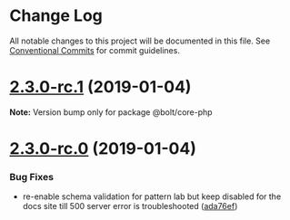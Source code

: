 # Change Log

All notable changes to this project will be documented in this file.
See [Conventional Commits](https://conventionalcommits.org) for commit guidelines.

# [2.3.0-rc.1](https://github.com/bolt-design-system/bolt/tree/master/packages/core-php/compare/vv2.3.0-rc.0...v2.3.0-rc.1) (2019-01-04)

**Note:** Version bump only for package @bolt/core-php





# [2.3.0-rc.0](https://github.com/bolt-design-system/bolt/tree/master/packages/core-php/compare/v2.2.1...v2.3.0-rc.0) (2019-01-04)


### Bug Fixes

* re-enable schema validation for pattern lab but keep disabled for the docs site till 500 server error is troubleshooted ([ada76ef](https://github.com/bolt-design-system/bolt/tree/master/packages/core-php/commit/ada76ef))
